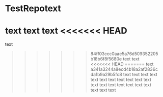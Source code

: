 # TestRepotext
text
text
text
<<<<<<< HEAD
=======
text
>>>>>>> 84ff03ccc0aae5a76d509352205b18b6f8f5680e
text
text
<<<<<<< HEAD
=======
text
>>>>>>> a341a3244a8ecd4b18a2af2836cda1b9a29b5fc8
text
text
text
text
text
text
text
text
text
text
text
text
text
text
text
text
text
text
text
text
text

